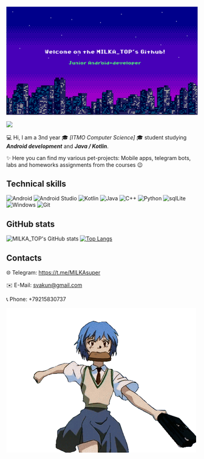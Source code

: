 ![](img/header_github.png)

![](https://komarev.com/ghpvc/?username=MILKA-TOP&color=blueviolet)


💻 Hi, I am a 3nd year 🎓 *[ITMO Computer Science]* 🎓 student studying ***Android development*** and ***Java / Kotlin***.

✨ Here you can find my various pet-projects: Mobile apps, telegram bots, labs and homeworks assignments from the courses 😉

## Technical skills

![Android](https://img.shields.io/badge/Android-3DDC84?style=for-the-badge&logo=android&logoColor=white)
![Android Studio](https://img.shields.io/badge/Android%20Studio-3DDC84.svg?style=for-the-badge&logo=android-studio&logoColor=white)
![Kotlin](https://img.shields.io/badge/kotlin-%230095D5.svg?style=for-the-badge&logo=kotlin&logoColor=white)
![Java](https://img.shields.io/badge/java-%23ED8B00.svg?style=for-the-badge&logo=java&logoColor=white)
![C++](https://img.shields.io/badge/c++-%2300599C.svg?style=for-the-badge&logo=c%2B%2B&logoColor=white)
![Python](https://img.shields.io/badge/python-3670A0?style=for-the-badge&logo=python&logoColor=ffdd54)
![sqlLite](https://img.shields.io/badge/SQLite-07405E?style=for-the-badge&logo=sqlite&logoColor=white)
![Windows](https://img.shields.io/badge/Windows-0078D6?style=for-the-badge&logo=windows&logoColor=white)
![Git](https://img.shields.io/badge/git-%23F05033.svg?style=for-the-badge&logo=git&logoColor=white)



## GitHub stats

![MILKA_TOP's GitHub stats](https://github-readme-stats.vercel.app/api?username=MILKA-TOP&theme=synthwave&show_icons=true) 
[![Top Langs](https://github-readme-stats.vercel.app/api/top-langs/?username=MILKA-TOP&layout=compact&theme=synthwave)](https://github.com/anuraghazra/github-readme-stats)

## Contacts

🌐 Telegram: https://t.me/MILKAsuper

✉️ E-Mail: svakun@gmail.com

📞 Phone: +79215830737

![](img/run.gif)
